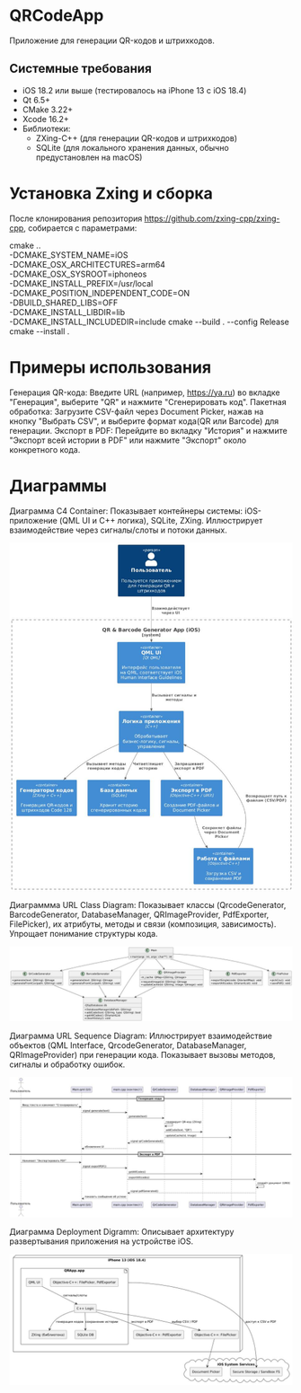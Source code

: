 # QRCodeApp
Приложение для генерации QR-кодов и штрихкодов.

## Системные требования
- iOS 18.2 или выше (тестировалось на iPhone 13 с iOS 18.4)
- Qt 6.5+
- CMake 3.22+
- Xcode 16.2+
- Библиотеки:
  - ZXing-C++ (для генерации QR-кодов и штрихкодов)
  - SQLite (для локального хранения данных, обычно предустановлен на macOS)

# Установка Zxing и сборка
После клонирования репозитория https://github.com/zxing-cpp/zxing-cpp, собирается с параметрами:

cmake .. \
  -DCMAKE_SYSTEM_NAME=iOS \
  -DCMAKE_OSX_ARCHITECTURES=arm64 \
  -DCMAKE_OSX_SYSROOT=iphoneos \
  -DCMAKE_INSTALL_PREFIX=/usr/local \
  -DCMAKE_POSITION_INDEPENDENT_CODE=ON \
  -DBUILD_SHARED_LIBS=OFF \
  -DCMAKE_INSTALL_LIBDIR=lib \
  -DCMAKE_INSTALL_INCLUDEDIR=include
cmake --build . --config Release
cmake --install .

# Примеры использования
  Генерация QR-кода: Введите URL (например, https://ya.ru) во вкладке "Генерация", выберите "QR" и нажмите "Сгенерировать код".
  Пакетная обработка: Загрузите CSV-файл через Document Picker, нажав на кнопку "Выбрать CSV", и выберите формат кода(QR или Barcode) для генерации.
  Экспорт в PDF: Перейдите во вкладку "История" и нажмите "Экспорт всей истории в PDF" или нажмите "Экспорт" около конкретного кода. 
 
# Диаграммы
Диаграмма C4 Container: Показывает контейнеры системы: iOS-приложение (QML UI и C++ логика), SQLite, ZXing. Иллюстрирует взаимодействие через сигналы/слоты и потоки данных.

![C4 Container Diagram](https://github.com/kostyazavoritn/QRCodeApp/blob/main/C4_container.jpg)

Диаграммма URL Class Diagram: Показывает классы (QrcodeGenerator, BarcodeGenerator, DatabaseManager, QRImageProvider, PdfExporter, FilePicker), их атрибуты, методы и связи (композиция, зависимость). Упрощает понимание структуры кода.

![URL Class Diagram](https://github.com/kostyazavoritn/QRCodeApp/blob/main/UML_Class_Diagram.jpg)

Диаграмма URL Sequence Diagram: Иллюстрирует взаимодействие объектов (QML Interface, QrcodeGenerator, DatabaseManager, QRImageProvider) при генерации кода. Показывает вызовы методов, сигналы и обработку ошибок.

![URL Sequence Diagram](https://github.com/kostyazavoritn/QRCodeApp/blob/main/UML_Sequence_Diagram.jpg)

Диаграмма Deployment Digramm: Описывает архитектуру развертывания приложения на устройстве iOS.

![Deployment Diagram](https://github.com/kostyazavoritn/QRCodeApp/blob/main/Deployment_Diagram.jpg)


